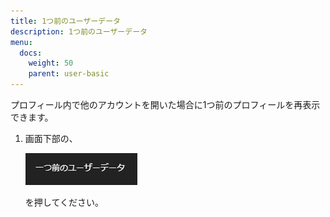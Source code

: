 ```yaml
---
title: 1つ前のユーザーデータ
description: 1つ前のユーザーデータ
menu:
  docs:
    weight: 50
    parent: user-basic
---
```


プロフィール内で他のアカウントを開いた場合に1つ前のプロフィールを再表示できます。

1. 画面下部の、  

   ![user20](https://raw.githubusercontent.com/cutls/TheDeskDocs/master/media/user20.png) 

   を押してください。  

